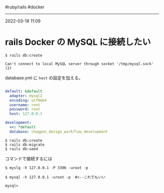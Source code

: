 #ruby/rails  #docker 

---
2022-03-18  11:09

# rails  Docker の MySQL に接続したい

```shell
$ rails db:create

Can't connect to local MySQL server through socket '/tmp/mysql.sock' (2)
```

database.yml に ```host``` の設定を加える。

```yml:database.yml

default: &default
  adapter: mysql2
  encoding: utf8mb4
  username: root
  password: root
  host: 127.0.0.1

development:
  <<: *default
  database: chagpon_design_workflow_development
```

```shell
$ rails db:create
$ rails db:migrate
$ rails db:seed
```


コマンドで接続するには
```shell
$ myslq -h 127.0.0.1 -P 3306 -uroot -p

$ mysql -h 127.0.0.1 -uroot -p  #<--これでもいい

mysql>
```



